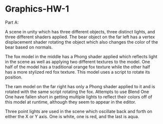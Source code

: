 # Graphics-HW-1

Part A:

A scene in unity which has three different objects, three distinct lights, and three different shaders applied. The bear object on the far left has a vertex displacement shader rotating the object which also changes the color of the bear based on normals.  

The fox model in the middle has a Phong shader applied which reflects light in the scene as well as applying two different textures to the model. One half of the model has a traditional orange fox texture while the other half has a more stylized red fox texture. This model uses a script to rotate its position. 

The ram model on the far right has only a Phong shader applied to it and is rotated with the same script rotating the fox. Attempts to use Blend One One have fallen short in getting multiple lights to reflect their colors off of this model at runtime, although they seem to appear in the editor. 

Three point lights are used in the scene which oscillate back and forth on either the X or Y axis. One is white, one is red, and the last is aqua.
